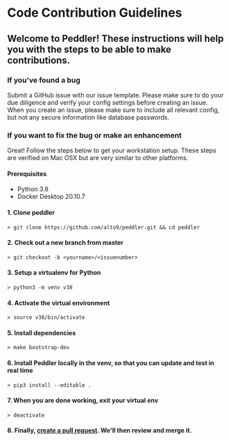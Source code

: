# Code Contribution Guidelines

## Welcome to Peddler! These instructions will help you with the steps to be able to make contributions.

### If you've found a bug
Submit a GitHub issue with our issue template. Please make sure to do your due diligence and verify your config settings before creating an issue. When you create an issue, please make sure to include all relevant config, but not any secure information like database passwords. 

### If you want to fix the bug or make an enhancement
Great! Follow the steps below to get your workstation setup. These steps are verified on Mac OSX but are very similar to other platforms.

#### Prerequisites
- Python 3.8
- Docker Desktop 20.10.7

#### 1. Clone peddler
`> git clone https://github.com/alto9/peddler.git && cd peddler`

#### 2. Check out a new branch from master
`> git checkout -b <yourname>/<issuenumber>`

#### 3. Setup a virtualenv for Python
`> python3 -m venv v38`

#### 4. Activate the virtual environment
`> source v38/bin/activate`

#### 5. Install dependencies
`> make bootstrap-dev`

#### 6. Install Peddler locally in the venv, so that you can update and test in real time
`> pip3 install --editable .`

#### 7. When you are done working, exit your virtual env
`> deactivate`

#### 8. Finally, [create a pull request](https://help.github.com/articles/creating-a-pull-request). We'll then review and merge it.
